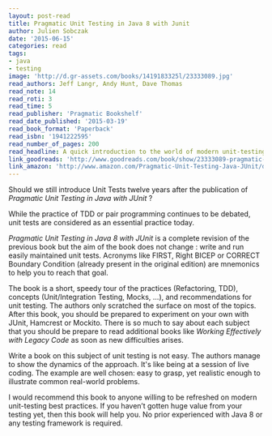 ```yaml
---
layout: post-read
title: Pragmatic Unit Testing in Java 8 with Junit
author: Julien Sobczak
date: '2015-06-15'
categories: read
tags:
- java
- testing
image: 'http://d.gr-assets.com/books/1419183325l/23333089.jpg'
read_authors: Jeff Langr, Andy Hunt, Dave Thomas
read_note: 14
read_roti: 3
read_time: 5
read_publisher: 'Pragmatic Bookshelf'
read_date_published: '2015-03-19'
read_book_format: 'Paperback'
read_isbn: '1941222595'
read_number_of_pages: 200
read_headline: A quick introduction to the world of modern unit-testing.
link_goodreads: 'http://www.goodreads.com/book/show/23333089-pragmatic-unit-testing-in-java-8-with-junit'
link_amazon: 'http://www.amazon.com/Pragmatic-Unit-Testing-Java-JUnit/dp/1941222595/'
---
```


Should we still introduce Unit Tests twelve years after the publication of *Pragmatic Unit Testing in Java with JUnit* ?

While the practice of TDD or pair programming continues to be debated, unit tests are considered as an essential practice today.

*Pragmatic Unit Testing in Java 8 with JUnit* is a complete revision of the previous book but the aim of the book does not change : write and run easily maintained unit tests. Acronyms like FIRST, Right BICEP or CORRECT Boundary Condition (already present in the original edition) are mnemonics to help you to reach that goal.

The book is a short, speedy tour of the practices (Refactoring, TDD), concepts (Unit/Integration Testing, Mocks, ...), and recommendations for unit testing. The authors only scratched the surface on most of the topics. After this book, you should be prepared to experiment on your own with JUnit, Hamcrest or Mockito. There is so much to say about each subject that you should be prepare to read additional books like *Working Effectively with Legacy Code* as soon as new difficulties arises.

Write a book on this subject of unit testing is not easy. The authors manage to show the dynamics of the approach. It's like being at a session of live coding. The example are well chosen: easy to grasp, yet realistic enough to illustrate common real-world problems.

I would recommend this book to anyone willing to be refreshed on modern unit-testing best practices. If you haven’t gotten huge value from your testing yet, then this book will help you. No prior experienced with Java 8 or any testing framework is required.
